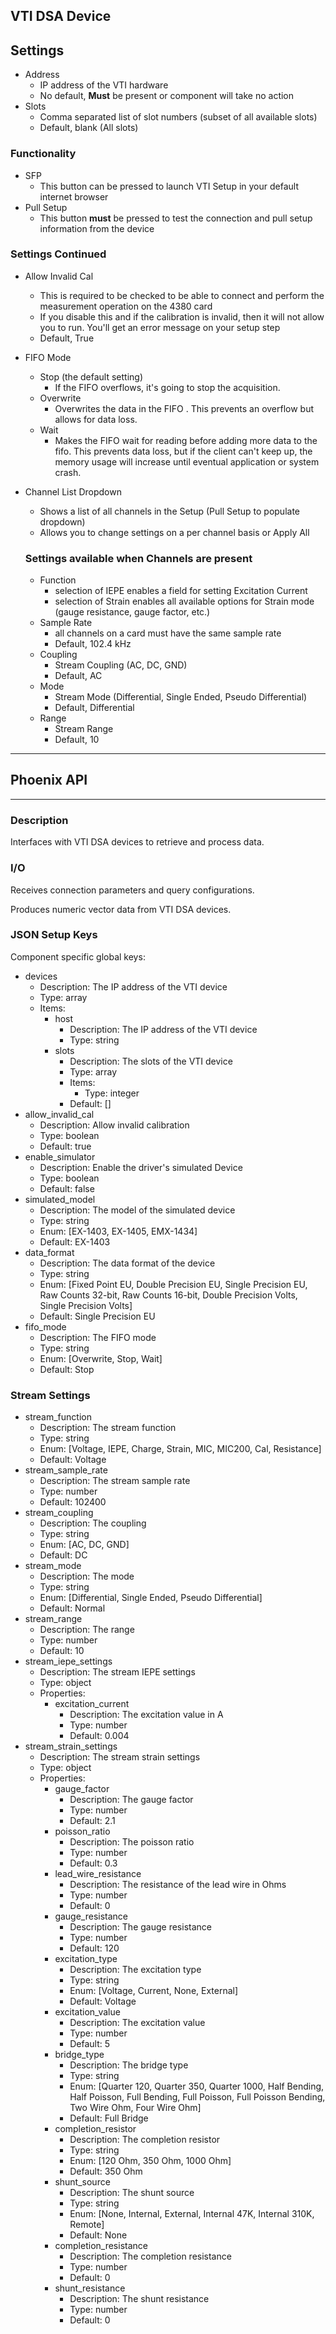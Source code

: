 ## VTI DSA Device
## Settings

* Address
  * IP address of the VTI hardware
  * No default, **Must** be present or component will take no action
* Slots
  * Comma separated list of slot numbers (subset of all available slots)
  * Default, blank (All slots)

### Functionality

* SFP
  * This button can be pressed to launch VTI Setup in your default internet browser
* Pull Setup
  * This button **must** be pressed to test the connection and pull setup information from the device

### Settings Continued

* Allow Invalid Cal
  * This is required to be checked to be able to connect and perform the measurement operation on the 4380 card
  * If you disable this and if the calibration is invalid, then it will not allow you to run. You'll get an error message on your setup step
  * Default, True
* FIFO Mode
  * Stop (the default setting)
    * If the FIFO overflows, it's going to stop the acquisition.
  * Overwrite
    * Overwrites the data in the FIFO . This prevents an overflow but allows for data loss.
  * Wait
    * Makes the FIFO wait for reading before adding more data to the fifo. This prevents data loss, but if the client can't keep up, the memory usage will increase until eventual application or system crash.
*   Channel List Dropdown

    * Shows a list of all channels in the Setup (Pull Setup to populate dropdown)
    * Allows you to change settings on a per channel basis or Apply All

    ### Settings available when Channels are present

    * Function
      * selection of IEPE enables a field for setting Excitation Current
      * selection of Strain enables all available options for Strain mode (gauge resistance, gauge factor, etc.)
    * Sample Rate
      * all channels on a card must have the same sample rate
      * Default, 102.4 kHz
    * Coupling
      * Stream Coupling (AC, DC, GND)
      * Default, AC
    * Mode
      * Stream Mode (Differential, Single Ended, Pseudo Differential)
      * Default, Differential
    * Range
      * Stream Range
      * Default, 10

***

## Phoenix API

***

### Description

Interfaces with VTI DSA devices to retrieve and process data.

### I/O

Receives connection parameters and query configurations.

Produces numeric vector data from VTI DSA devices.

### JSON Setup Keys

Component specific global keys:

* devices
  * Description: The IP address of the VTI device
  * Type: array
  * Items:
    * host
      * Description: The IP address of the VTI device
      * Type: string
    * slots
      * Description: The slots of the VTI device
      * Type: array
      * Items:
        * Type: integer
      * Default: \[]
* allow\_invalid\_cal
  * Description: Allow invalid calibration
  * Type: boolean
  * Default: true
* enable\_simulator
  * Description: Enable the driver's simulated Device
  * Type: boolean
  * Default: false
* simulated\_model
  * Description: The model of the simulated device
  * Type: string
  * Enum: \[EX-1403, EX-1405, EMX-1434]
  * Default: EX-1403
* data\_format
  * Description: The data format of the device
  * Type: string
  * Enum: \[Fixed Point EU, Double Precision EU, Single Precision EU, Raw Counts 32-bit, Raw Counts 16-bit, Double Precision Volts, Single Precision Volts]
  * Default: Single Precision EU
* fifo\_mode
  * Description: The FIFO mode
  * Type: string
  * Enum: \[Overwrite, Stop, Wait]
  * Default: Stop

### Stream Settings

* stream\_function
  * Description: The stream function
  * Type: string
  * Enum: \[Voltage, IEPE, Charge, Strain, MIC, MIC200, Cal, Resistance]
  * Default: Voltage
* stream\_sample\_rate
  * Description: The stream sample rate
  * Type: number
  * Default: 102400
* stream\_coupling
  * Description: The coupling
  * Type: string
  * Enum: \[AC, DC, GND]
  * Default: DC
* stream\_mode
  * Description: The mode
  * Type: string
  * Enum: \[Differential, Single Ended, Pseudo Differential]
  * Default: Normal
* stream\_range
  * Description: The range
  * Type: number
  * Default: 10
* stream\_iepe\_settings
  * Description: The stream IEPE settings
  * Type: object
  * Properties:
    * excitation\_current
      * Description: The excitation value in A
      * Type: number
      * Default: 0.004
* stream\_strain\_settings
  * Description: The stream strain settings
  * Type: object
  * Properties:
    * gauge\_factor
      * Description: The gauge factor
      * Type: number
      * Default: 2.1
    * poisson\_ratio
      * Description: The poisson ratio
      * Type: number
      * Default: 0.3
    * lead\_wire\_resistance
      * Description: The resistance of the lead wire in Ohms
      * Type: number
      * Default: 0
    * gauge\_resistance
      * Description: The gauge resistance
      * Type: number
      * Default: 120
    * excitation\_type
      * Description: The excitation type
      * Type: string
      * Enum: \[Voltage, Current, None, External]
      * Default: Voltage
    * excitation\_value
      * Description: The excitation value
      * Type: number
      * Default: 5
    * bridge\_type
      * Description: The bridge type
      * Type: string
      * Enum: \[Quarter 120, Quarter 350, Quarter 1000, Half Bending, Half Poisson, Full Bending, Full Poisson, Full Poisson Bending, Two Wire Ohm, Four Wire Ohm]
      * Default: Full Bridge
    * completion\_resistor
      * Description: The completion resistor
      * Type: string
      * Enum: \[120 Ohm, 350 Ohm, 1000 Ohm]
      * Default: 350 Ohm
    * shunt\_source
      * Description: The shunt source
      * Type: string
      * Enum: \[None, Internal, External, Internal 47K, Internal 310K, Remote]
      * Default: None
    * completion\_resistance
      * Description: The completion resistance
      * Type: number
      * Default: 0
    * shunt\_resistance
      * Description: The shunt resistance
      * Type: number
      * Default: 0
